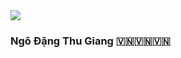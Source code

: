 <img src="https://github.com/anhphantien/anhphantien/blob/master/Suni%20H%E1%BA%A1%20Linh.jpg">

### Ngô Đặng Thu Giang 🇻🇳🇻🇳🇻🇳
